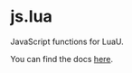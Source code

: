 # js.lua
JavaScript functions for LuaU.

You can find the docs [here](https://www.roblox.com/games/6608605962/js-lua).
